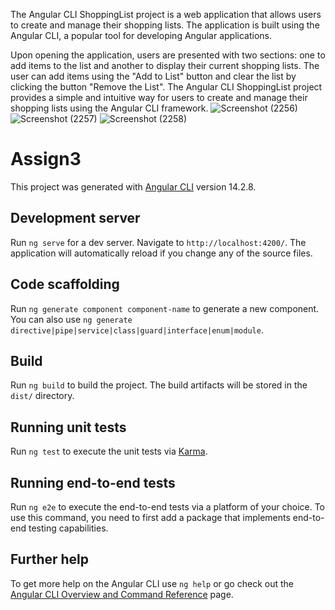 The Angular CLI ShoppingList project is a web application that allows users to create and manage their shopping lists. The application is built using the Angular CLI, a popular tool for developing Angular applications.

Upon opening the application, users are presented with two sections: one to add items to the list and another to display their current shopping lists. The user can add items using the "Add to List" button and clear the list by clicking the button "Remove the List". The Angular CLI ShoppingList project provides a simple and intuitive way for users to create and manage their shopping lists using the Angular CLI framework.
![Screenshot (2256)](https://user-images.githubusercontent.com/104863304/225960072-26d2d34f-b264-40ca-a13c-e96429f2c0e0.png)
![Screenshot (2257)](https://user-images.githubusercontent.com/104863304/225960186-653965a1-4300-4e0e-a4ee-0d605fd1d241.png)
![Screenshot (2258)](https://user-images.githubusercontent.com/104863304/225960308-6d5941b2-8320-4f28-8c58-5fd6e7dbdfa5.png)








# Assign3

This project was generated with [Angular CLI](https://github.com/angular/angular-cli) version 14.2.8.

## Development server

Run `ng serve` for a dev server. Navigate to `http://localhost:4200/`. The application will automatically reload if you change any of the source files.

## Code scaffolding

Run `ng generate component component-name` to generate a new component. You can also use `ng generate directive|pipe|service|class|guard|interface|enum|module`.

## Build

Run `ng build` to build the project. The build artifacts will be stored in the `dist/` directory.

## Running unit tests

Run `ng test` to execute the unit tests via [Karma](https://karma-runner.github.io).

## Running end-to-end tests

Run `ng e2e` to execute the end-to-end tests via a platform of your choice. To use this command, you need to first add a package that implements end-to-end testing capabilities.

## Further help

To get more help on the Angular CLI use `ng help` or go check out the [Angular CLI Overview and Command Reference](https://angular.io/cli) page.
